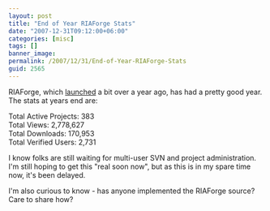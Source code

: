 ```yaml
---
layout: post
title: "End of Year RIAForge Stats"
date: "2007-12-31T09:12:00+06:00"
categories: [misc]
tags: []
banner_image: 
permalink: /2007/12/31/End-of-Year-RIAForge-Stats
guid: 2565
---
```


RIAForge, which <a href="http://www.raymondcamden.com/index.cfm/2006/10/18/Announcing-RIAForge">launched</a> a bit over a year ago, has had a pretty good year. The stats at years end are:

Total Active Projects: 383<br />
Total Views: 2,778,627<br />
Total Downloads: 170,953<br />
Total Verified Users: 2,731<br />

I know folks are still waiting for multi-user SVN and project administration. I'm still hoping to get this "real soon now", but as this is in my spare time now, it's been delayed. 

I'm also curious to know - has anyone implemented the RIAForge source? Care to share how?